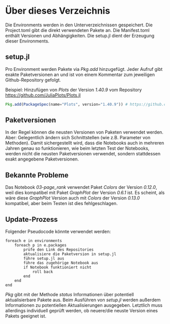 # Über dieses Verzeichnis
Die Environments werden in den Unterverzeichnissen gespeichert. Die Project.toml gibt die direkt verwendeten Pakete an. Die Manifest.toml enthält Versionen und Abhängigkeiten. Die setup.jl dient der Erzeugung dieser Environments.

## setup.jl
Pro Environment werden Pakete via *Pkg.add* hinzugefügt. Jeder Aufruf gibt exakte Paketversionen an und ist von einem Kommentar zum jeweiligen Github-Repository gefolgt.

Beispiel: Hinzufügen von *Plots* der Version *1.40.9* vom Repository https://github.com/JuliaPlots/Plots.jl
```julia
Pkg.add(PackageSpec(name="Plots", version="1.40.9")) # https://github.com/JuliaPlots/Plots.jl
```

## Paketversionen
In der Regel können die neusten Versionen von Paketen verwendet werden. Aber: Gelegentlich ändern sich Schnittstellen (wie z.B. Parameter von Methoden). Damit sichergestellt wird, dass die Notebooks auch in mehreren Jahren genau so funktionieren, wie beim letzten Test der Notebooks, werden nicht die neusten Paketversionen verwendet, sondern stattdessen exakt angegebene Paketversionen.

## Bekannte Probleme
Das Notebook *03-page_rank* verwendet Paket *Colors* der Version *0.12.0*, weil dies kompatibel mit Paket *GraphPlot* der Version *0.6.1* ist. Es scheint, als wäre diese *GraphPlot* Version auch mit *Colors* der Version *0.13.0* kompatibel, aber beim Testen ist dies fehlgeschlagen.

## Update-Prozess
Folgender Pseudocode könnte verwendet werden:
```
foreach e in environments
    foreach p in e.packages
        prüfe den Link des Repositories
        aktualisiere die Paketversion in setup.jl
        führe setup.jl aus
        führe das zugehörige Notebook aus
        if Notebook funktioniert nicht
            roll back
        end
    end
end
```
*Pkg* gibt mit der Methode *status* Informationen über potentiell aktualisierbare Pakete aus. Beim Ausführen von *setup.jl* werden außerdem Informationen zu potentiellen Aktualisierungen ausgegeben. Letztlich muss allerdings individuell geprüft werden, ob neuere/die neuste Version eines Pakets geeignet ist.